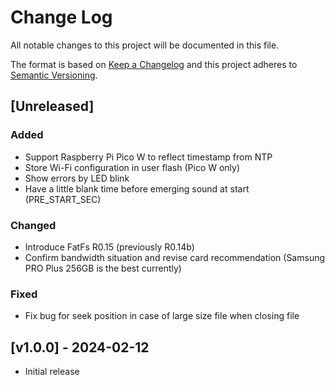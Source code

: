 # Change Log
All notable changes to this project will be documented in this file.

The format is based on [Keep a Changelog](http://keepachangelog.com/)
and this project adheres to [Semantic Versioning](http://semver.org/).

## [Unreleased]
### Added
* Support Raspberry Pi Pico W to reflect timestamp from NTP
* Store Wi-Fi configuration in user flash (Pico W only)
* Show errors by LED blink
* Have a little blank time before emerging sound at start (PRE_START_SEC)

### Changed
* Introduce FatFs R0.15 (previously R0.14b)
* Confirm bandwidth situation and revise card recommendation (Samsung PRO Plus 256GB is the best currently)

### Fixed
* Fix bug for seek position in case of large size file when closing file

## [v1.0.0] - 2024-02-12
* Initial release